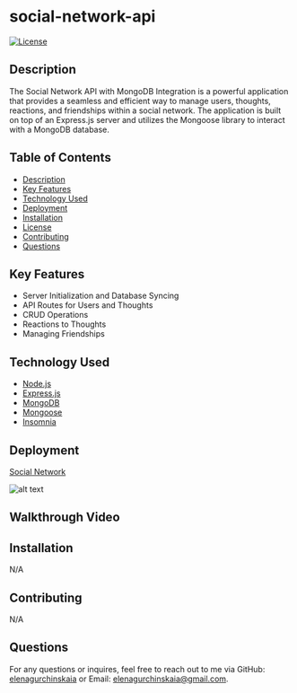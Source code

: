 # social-network-api

[![License](https://img.shields.io/badge/License-MIT-yellow.svg)](https://opensource.org/licenses/MIT)

## Description

The Social Network API with MongoDB Integration is a powerful application that provides a seamless and efficient way to manage users, thoughts, reactions, and friendships within a social network. The application is built on top of an Express.js server and utilizes the Mongoose library to interact with a MongoDB database.

## Table of Contents

- [Description](#description)
- [Key Features](#key-features)
- [Technology Used](#technology-used)
- [Deployment](#deployment)
- [Installation](#installation)
- [License](#e-commerce-back-end)
- [Contributing](#contributing)
- [Questions](#questions)

## Key Features

- Server Initialization and Database Syncing
- API Routes for Users and Thoughts
- CRUD Operations
- Reactions to Thoughts
- Managing Friendships

## Technology Used

- [Node.js](https://nodejs.org/)
- [Express.js](https://expressjs.com/)
- [MongoDB](https://www.mongodb.com/)
- [Mongoose](https://mongoosejs.com/)
- [Insomnia](https://insomnia.rest/)

## Deployment

[Social Network](https://github.com/elenagurchinskaia/social-network-api)

![alt text](./public/images/tech-blog.png)

## Walkthrough Video

## Installation

N/A

## Contributing

N/A

## Questions

For any questions or inquires, feel free to reach out to me via GitHub:
[elenagurchinskaia](https://github.com/elenagurchinskaia) or Email: elenagurchinskaia@gmail.com.
